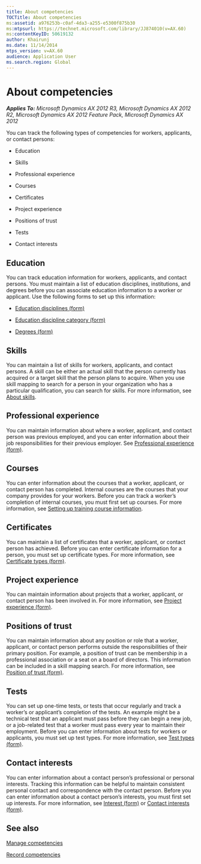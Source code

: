 ```yaml
---
title: About competencies
TOCTitle: About competencies
ms:assetid: a976253b-c0af-4da3-a255-e5300f875b30
ms:mtpsurl: https://technet.microsoft.com/library/JJ874010(v=AX.60)
ms:contentKeyID: 50619132
author: Khairunj
ms.date: 11/14/2014
mtps_version: v=AX.60
audience: Application User
ms.search.region: Global
---
```


# About competencies 


_**Applies To:** Microsoft Dynamics AX 2012 R3, Microsoft Dynamics AX 2012 R2, Microsoft Dynamics AX 2012 Feature Pack, Microsoft Dynamics AX 2012_

You can track the following types of competencies for workers, applicants, or contact persons:

  - Education

  - Skills

  - Professional experience

  - Courses

  - Certificates

  - Project experience

  - Positions of trust

  - Tests

  - Contact interests

## Education

You can track education information for workers, applicants, and contact persons. You must maintain a list of education disciplines, institutions, and degrees before you can associate education information to a worker or applicant. Use the following forms to set up this information:

  - [Education disciplines (form)](https://technet.microsoft.com/library/aa589077\(v=ax.60\))

  - [Education discipline category (form)](https://technet.microsoft.com/library/aa557412\(v=ax.60\))

  - [Degrees (form)](https://technet.microsoft.com/library/aa571288\(v=ax.60\))

## Skills

You can maintain a list of skills for workers, applicants, and contact persons. A skill can be either an actual skill that the person currently has acquired or a target skill that the person plans to acquire. When you use skill mapping to search for a person in your organization who has a particular qualification, you can search for skills. For more information, see [About skills](about-skills.md).

## Professional experience

You can maintain information about where a worker, applicant, and contact person was previous employed, and you can enter information about their job responsibilities for their previous employer. See [Professional experience (form)](https://technet.microsoft.com/library/aa550286\(v=ax.60\)).

## Courses

You can enter information about the courses that a worker, applicant, or contact person has completed. Internal courses are the courses that your company provides for your workers. Before you can track a worker’s completion of internal courses, you must first set up courses. For more information, see [Setting up training course information](setting-up-training-course-information.md).

## Certificates

You can maintain a list of certificates that a worker, applicant, or contact person has achieved. Before you can enter certificate information for a person, you must set up certificate types. For more information, see [Certificate types (form)](https://technet.microsoft.com/library/aa619900\(v=ax.60\)).

## Project experience

You can maintain information about projects that a worker, applicant, or contact person has been involved in. For more information, see [Project experience (form)](https://technet.microsoft.com/library/aa575899\(v=ax.60\)).

## Positions of trust

You can maintain information about any position or role that a worker, applicant, or contact person performs outside the responsibilities of their primary position. For example, a position of trust can be membership in a professional association or a seat on a board of directors. This information can be included in a skill mapping search. For more information, see [Position of trust (form)](https://technet.microsoft.com/library/aa591442\(v=ax.60\)).

## Tests

You can set up one-time tests, or tests that occur regularly and track a worker’s or applicant’s completion of the tests. An example might be a technical test that an applicant must pass before they can begin a new job, or a job-related test that a worker must pass every year to maintain their employment. Before you can enter information about tests for workers or applicants, you must set up test types. For more information, see [Test types (form)](https://technet.microsoft.com/library/jj677419\(v=ax.60\)).

## Contact interests

You can enter information about a contact person’s professional or personal interests. Tracking this information can be helpful to maintain consistent personal contact and correspondence with the contact person. Before you can enter information about a contact person’s interests, you must first set up interests. For more information, see [Interest (form)](https://technet.microsoft.com/library/aa577265\(v=ax.60\)) or [Contact interests (form)](https://technet.microsoft.com/library/aa554489\(v=ax.60\)).

## See also

[Manage competencies](manage-competencies.md)

[Record competencies](record-competencies.md)

  


